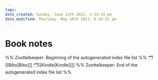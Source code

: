 ```yaml
---
tags: 
date_created: Sunday, June 12th 2022, 1:34:33 pm
date_modified: Thursday, May 18th 2023, 6:16:21 pm
---
```

# Book notes
%% Zoottelkeeper: Beginning of the autogenerated index file list  %%
🗂️ [[Bibs|Bibs]]]
🗂️[[Kindle|Kindle]]]]
%% Zoottelkeeper: End of the autogenerated index file list  %%
